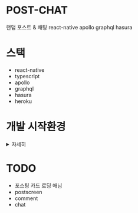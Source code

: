 # POST-CHAT
랜덤 포스트 &amp; 채팅 react-native apollo graphql hasura


# 스택
- react-native
- typescript
- apollo
- graphql
- hasura
- heroku

# 개발 시작환경
<details>
<summary>자세히</summary>

- ```npx react-native init app --template react-native-template-typescript``` (typescript로 rn init)
- [react-navigation 설치](https://reactnavigation.org/docs/en/getting-started.html)
- [apollo 설치](https://www.apollographql.com/docs/react/get-started/) ("서버연동"이라는 커밋 참조)
</details>

# TODO
- 포스팅 카드 로딩 애님
- postscreen
- comment
- chat